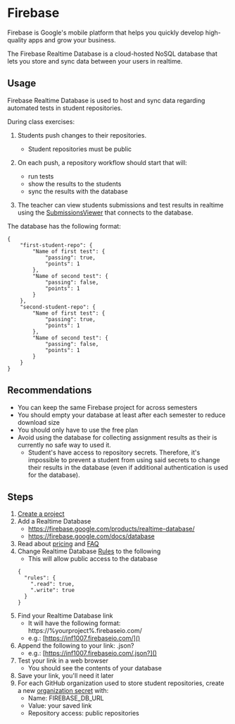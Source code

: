 # Firebase
Firebase is Google's mobile platform that helps you quickly develop high-quality apps and grow your business.

The Firebase Realtime Database is a cloud-hosted NoSQL database that lets you store and sync data between your users in realtime.

## Usage
Firebase Realtime Database is used to host and sync data regarding automated tests in student repositories.

During class exercises:
1. Students push changes to their repositories.
    * Student repositories must be public
2. On each push, a repository workflow should start that will:
    * run tests
    * show the results to the students
    * sync the results with the database
    
3. The teacher can view students submissions and test results in realtime using the [SubmissionsViewer](https://github.com/ClassroomSuite/SubmissionsViewer) that connects to the database.

The database has the following format:
```
{
    "first-student-repo": {
        "Name of first test": {
            "passing": true,
            "points": 1
        },
        "Name of second test": {
            "passing": false,
            "points": 1
        }
    },
    "second-student-repo": {
        "Name of first test": {
            "passing": true,
            "points": 1
        },
        "Name of second test": {
            "passing": false,
            "points": 1
        }
    }
}

```

## Recommendations
* You can keep the same Firebase project for across semesters
* You should empty your database at least after each semester to reduce download size 
* You should only have to use the free plan
* Avoid using the database for collecting assignment results as their is currently no safe way to used it.
    * Student's have access to repository secrets. Therefore, it's impossible to prevent a student from using said secrets to change their results in the database (even if additional authentication is used for the database).

## Steps
1. [Create a project](https://console.firebase.google.com/)
2. Add a Realtime Database
    * https://firebase.google.com/products/realtime-database/
    * https://firebase.google.com/docs/database
3. Read about [pricing](https://firebase.google.com/pricing)
and [FAQ](https://firebase.google.com/support/faq#pricing)
4. Change Realtime Database [Rules](https://firebase.google.com/docs/database/security/quickstart#public) to the following
    * This will allow public access to the database
    ```
    {
      "rules": {
        ".read": true,
        ".write": true
      }
    }
    ```
5. Find your Realtime Database link
    * It will have the following format: https://%yourproject%.firebaseio.com/
    * e.g.: [https://inf1007.firebaseio.com/]()
6. Append the following to your link: .json?
    * e.g.: [https://inf1007.firebaseio.com/.json?]()
7. Test your link in a web browser
    * You should see the contents of your database
8. Save your link, you'll need it later
9. For each GitHub organization used to store student repositories, create a new [organization secret](https://docs.github.com/en/actions/configuring-and-managing-workflows/creating-and-storing-encrypted-secrets#creating-encrypted-secrets-for-an-organization) with:
   * Name: FIREBASE_DB_URL
   * Value: your saved link
   * Repository access: public repositories
